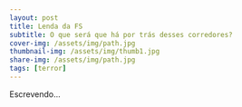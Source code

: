 ```yaml
---
layout: post
title: Lenda da FS
subtitle: O que será que há por trás desses corredores?
cover-img: /assets/img/path.jpg
thumbnail-img: /assets/img/thumb1.jpg
share-img: /assets/img/path.jpg
tags: [terror]
---
```


Escrevendo...